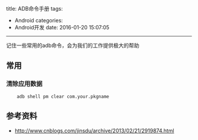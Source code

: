title: ADB命令手册
tags:
  - Android
categories:
  - Android开发
date: 2016-01-20 15:07:05
---
记住一些常用的adb命令，会为我们的工作提供极大的帮助 
<!--more-->

## 常用

### 清除应用数据

```
    adb shell pm clear com.your.pkgname
```

## 参考资料

* http://www.cnblogs.com/jinsdu/archive/2013/02/21/2919874.html
